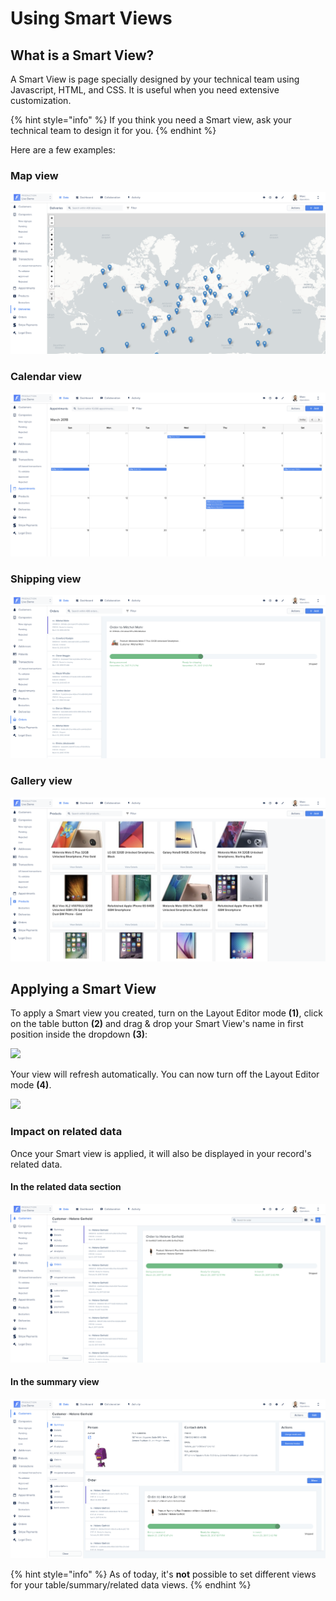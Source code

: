 # Using Smart Views

## What is a Smart View?&#x20;

A Smart View is page specially designed by your technical team using Javascript, HTML, and CSS. It is useful when you need extensive customization.

{% hint style="info" %}
If you think you need a Smart view, ask your technical team to design it for you.
{% endhint %}

Here are a few examples:

### Map view <a href="#example-map-view" id="example-map-view"></a>

![](<../../.gitbook/assets/image (192).png>)

### Calendar view <a href="#example-calendar-view" id="example-calendar-view"></a>

![](<../../.gitbook/assets/image (427).png>)

### Shipping view <a href="#example-shipping-view" id="example-shipping-view"></a>

![](<../../.gitbook/assets/image (253).png>)

### Gallery view <a href="#example-gallery-view" id="example-gallery-view"></a>

![](<../../.gitbook/assets/image (386).png>)

## Applying a Smart View <a href="#applying-a-smart-view" id="applying-a-smart-view"></a>

To apply a Smart view you created, turn on the Layout Editor mode **(1)**, click on the table button **(2)** and drag & drop your Smart View's name in first position inside the dropdown **(3)**:

![](<../../.gitbook/assets/Capture d’écran 2019-07-09 à 11.51.33.png>)

Your view will refresh automatically. You can now turn off the Layout Editor mode **(4)**.

![](<../../.gitbook/assets/Capture d’écran 2019-07-09 à 11.59.12.png>)

### Impact on related data

Once your Smart view is applied, it will also be displayed in your record's related data.

#### In the related data section

![](<../../.gitbook/assets/image (405).png>)

#### In the summary view

![](<../../.gitbook/assets/image (3).png>)

{% hint style="info" %}
As of today, it's **not** possible to set different views for your table/summary/related data views.
{% endhint %}

